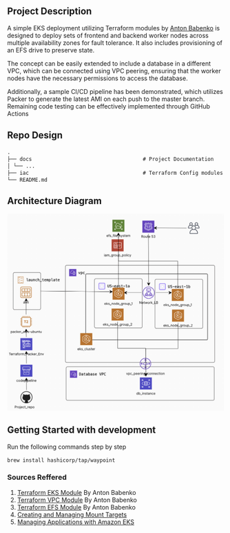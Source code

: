 ## Project Description
A simple EKS deployment utilizing Terraform modules by [Anton Babenko](https://registry.terraform.io/namespaces/antonbabenko) is designed to deploy sets of frontend and backend worker nodes across multiple availability zones for fault tolerance. It also includes provisioning of an EFS drive to preserve state. 

The concept can be easily extended to include a database in a different VPC, which can be connected using VPC peering, ensuring that the worker nodes have the necessary permissions to access the database. 

Additionally, a sample CI/CD pipeline has been demonstrated, which utilizes Packer to generate the latest AMI on each push to the master branch. Remaining code testing can be effectively implemented through GitHub Actions

## Repo Design
```
.
├── docs 									# Project Documentation
│ └── ...
├── iac 									# Terraform Config modules
└── README.md

```

## Architecture Diagram

<img src="./docs/images/architecture.png" alt="Architecture Diagram" style="zoom:50%;" />

## Getting Started with development
Run the following commands step by step
```
brew install hashicorp/tap/waypoint

```

### Sources Reffered
1. [Terraform EKS Module](https://registry.terraform.io/modules/terraform-aws-modules/eks/aws/latest) By Anton Babenko
2. [Terraform VPC Module](https://registry.terraform.io/modules/terraform-aws-modules/vpc/aws/latest) By Anton Babenko
4. [Terraform EFS Module](https://registry.terraform.io/modules/terraform-aws-modules/efs/aws/latest) By Anton Babenko
5. [Creating and Managing Mount Targets](https://docs.aws.amazon.com/efs/latest/ug/accessing-fs.html)
6. [Managing Applications with Amazon EKS](https://docs.aws.amazon.com/architecture-diagrams/latest/modernize-applications-with-microservices-using-amazon-eks/modernize-applications-with-microservices-using-amazon-eks.html)